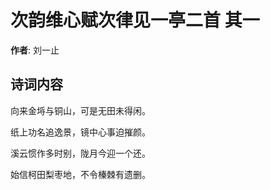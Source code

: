 # 次韵维心赋次律见一亭二首  其一

**作者**: 刘一止

## 诗词内容

向来金埓与铜山，可是无田未得闲。

纸上功名追逸景，镜中心事迫摧颜。

溪云惯作多时别，陇月今迎一个还。

始信柯田梨枣地，不令榛棘有遗删。

